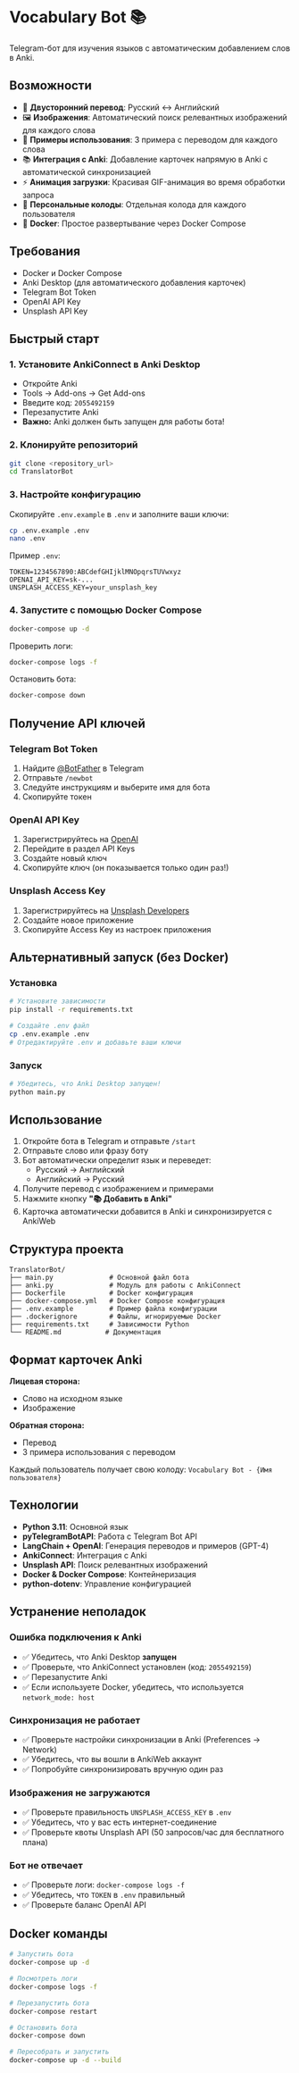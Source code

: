 # Vocabulary Bot 📚

Telegram-бот для изучения языков с автоматическим добавлением слов в Anki.

## Возможности

- 🔄 **Двусторонний перевод**: Русский ↔ Английский
- 🖼️ **Изображения**: Автоматический поиск релевантных изображений для каждого слова
- 📝 **Примеры использования**: 3 примера с переводом для каждого слова
- 📚 **Интеграция с Anki**: Добавление карточек напрямую в Anki с автоматической синхронизацией
- ⚡ **Анимация загрузки**: Красивая GIF-анимация во время обработки запроса
- 👤 **Персональные колоды**: Отдельная колода для каждого пользователя
- 🐳 **Docker**: Простое развертывание через Docker Compose

## Требования

- Docker и Docker Compose
- Anki Desktop (для автоматического добавления карточек)
- Telegram Bot Token
- OpenAI API Key
- Unsplash API Key

## Быстрый старт

### 1. Установите AnkiConnect в Anki Desktop

- Откройте Anki
- Tools → Add-ons → Get Add-ons
- Введите код: `2055492159`
- Перезапустите Anki
- **Важно:** Anki должен быть запущен для работы бота!

### 2. Клонируйте репозиторий

```bash
git clone <repository_url>
cd TranslatorBot
```

### 3. Настройте конфигурацию

Скопируйте `.env.example` в `.env` и заполните ваши ключи:

```bash
cp .env.example .env
nano .env
```

Пример `.env`:
```env
TOKEN=1234567890:ABCdefGHIjklMNOpqrsTUVwxyz
OPENAI_API_KEY=sk-...
UNSPLASH_ACCESS_KEY=your_unsplash_key
```

### 4. Запустите с помощью Docker Compose

```bash
docker-compose up -d
```

Проверить логи:
```bash
docker-compose logs -f
```

Остановить бота:
```bash
docker-compose down
```

## Получение API ключей

### Telegram Bot Token

1. Найдите [@BotFather](https://t.me/botfather) в Telegram
2. Отправьте `/newbot`
3. Следуйте инструкциям и выберите имя для бота
4. Скопируйте токен

### OpenAI API Key

1. Зарегистрируйтесь на [OpenAI](https://platform.openai.com/)
2. Перейдите в раздел API Keys
3. Создайте новый ключ
4. Скопируйте ключ (он показывается только один раз!)

### Unsplash Access Key

1. Зарегистрируйтесь на [Unsplash Developers](https://unsplash.com/developers)
2. Создайте новое приложение
3. Скопируйте Access Key из настроек приложения

## Альтернативный запуск (без Docker)

### Установка

```bash
# Установите зависимости
pip install -r requirements.txt

# Создайте .env файл
cp .env.example .env
# Отредактируйте .env и добавьте ваши ключи
```

### Запуск

```bash
# Убедитесь, что Anki Desktop запущен!
python main.py
```

## Использование

1. Откройте бота в Telegram и отправьте `/start`
2. Отправьте слово или фразу боту
3. Бот автоматически определит язык и переведет:
   - Русский → Английский
   - Английский → Русский
4. Получите перевод с изображением и примерами
5. Нажмите кнопку **"📚 Добавить в Anki"**
6. Карточка автоматически добавится в Anki и синхронизируется с AnkiWeb

## Структура проекта

```
TranslatorBot/
├── main.py              # Основной файл бота
├── anki.py              # Модуль для работы с AnkiConnect
├── Dockerfile           # Docker конфигурация
├── docker-compose.yml   # Docker Compose конфигурация
├── .env.example         # Пример файла конфигурации
├── .dockerignore        # Файлы, игнорируемые Docker
├── requirements.txt     # Зависимости Python
└── README.md           # Документация
```

## Формат карточек Anki

**Лицевая сторона:**
- Слово на исходном языке
- Изображение

**Обратная сторона:**
- Перевод
- 3 примера использования с переводом

Каждый пользователь получает свою колоду: `Vocabulary Bot - {Имя пользователя}`

## Технологии

- **Python 3.11**: Основной язык
- **pyTelegramBotAPI**: Работа с Telegram Bot API
- **LangChain + OpenAI**: Генерация переводов и примеров (GPT-4)
- **AnkiConnect**: Интеграция с Anki
- **Unsplash API**: Поиск релевантных изображений
- **Docker & Docker Compose**: Контейнеризация
- **python-dotenv**: Управление конфигурацией

## Устранение неполадок

### Ошибка подключения к Anki

- ✅ Убедитесь, что Anki Desktop **запущен**
- ✅ Проверьте, что AnkiConnect установлен (код: `2055492159`)
- ✅ Перезапустите Anki
- ✅ Если используете Docker, убедитесь, что используется `network_mode: host`

### Синхронизация не работает

- ✅ Проверьте настройки синхронизации в Anki (Preferences → Network)
- ✅ Убедитесь, что вы вошли в AnkiWeb аккаунт
- ✅ Попробуйте синхронизировать вручную один раз

### Изображения не загружаются

- ✅ Проверьте правильность `UNSPLASH_ACCESS_KEY` в `.env`
- ✅ Убедитесь, что у вас есть интернет-соединение
- ✅ Проверьте квоты Unsplash API (50 запросов/час для бесплатного плана)

### Бот не отвечает

- ✅ Проверьте логи: `docker-compose logs -f`
- ✅ Убедитесь, что `TOKEN` в `.env` правильный
- ✅ Проверьте баланс OpenAI API

## Docker команды

```bash
# Запустить бота
docker-compose up -d

# Посмотреть логи
docker-compose logs -f

# Перезапустить бота
docker-compose restart

# Остановить бота
docker-compose down

# Пересобрать и запустить
docker-compose up -d --build
```